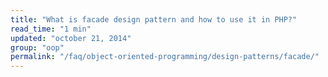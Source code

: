 ```yaml
---
title: "What is facade design pattern and how to use it in PHP?"
read_time: "1 min"
updated: "october 21, 2014"
group: "oop"
permalink: "/faq/object-oriented-programming/design-patterns/facade/"
---
```



